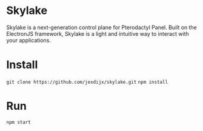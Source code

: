 # Skylake
Skylake is a next-generation control plane for Pterodactyl Panel.
Built on the ElectronJS framework, Skylake is a light and intuitive way to interact with your applications.

# Install
`git clone https://github.com/jexdijx/skylake.git`
`npm install`

# Run
`npm start`

